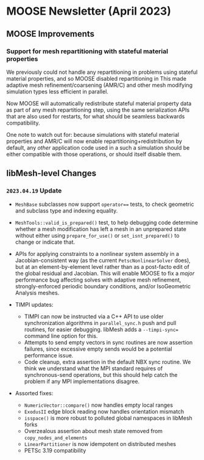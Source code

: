 # MOOSE Newsletter (April 2023)

## MOOSE Improvements

### Support for mesh repartitioning with stateful material properties

We previously could not handle any repartitioning in problems using
stateful material properties, and so MOOSE disabled repartitioning in
This made adaptive mesh refinement/coarsening (AMR/C) and other mesh
modifying simulation types less efficient in parallel.

Now MOOSE will automatically redistribute stateful material property
data as part of any mesh repartitioning step, using the same
serialization APIs that are also used for restarts, for what should be
seamless backwards compatibility.

One note to watch out for: because simulations with stateful material
properties and AMR/C will now enable repartitioning+redistribution by
default, any *other* application code used in a such a simulation
should be either compatible with those operations, or should itself
disable them.

## libMesh-level Changes

### `2023.04.19` Update

- `MeshBase` subclasses now support `operator==` tests, to check geometric
  and subclass type and indexing equality.
- `MeshTools::valid_is_prepared()` test, to help debugging code
  determine whether a mesh modification has left a mesh in an
  unprepared state without either using `prepare_for_use()` or
  `set_isnt_prepared()` to change or indicate that.
- APIs for applying constraints to a nonlinear system assembly in a
  Jacobian-consistent way (as the current `PetscNonlinearSolver`
  does), but at an element-by-element level rather than as a
  post-facto edit of the global residual and Jacobian.  This will
  enable MOOSE to fix a *major* performance bug affecting solves with
  adaptive mesh refinement, strongly-enforced periodic boundary
  conditions, and/or IsoGeometric Analysis meshes.

- TIMPI updates:

  - TIMPI can now be instructed via a C++ API to use older
    synchronization algorithms in `parallel_sync.h` push and pull
    routines, for easier debugging.  libMesh adds a `--timpi-sync=`
    command line option for this.
  - Attempts to send empty vectors in sync routines are now assertion
    failures, since excessive empty sends would be a potential
    performance issue.
  - Code cleanup, extra assertion in the default NBX sync routine.  We
    think we understand what the MPI standard requires of
    synchronous-send operations, but this should help catch the
    problem if any MPI implementations disagree.

- Assorted fixes:

  - `NumericVector::compare()` now handles empty local ranges
  - `ExodusII` edge block reading now handles orientation mismatch
  - `isspace()` is more robust to polluted global namespaces in libMesh
    forks
  - Overzealous assertion about mesh state removed from
    `copy_nodes_and_elements`
  - `LinearPartitioner` is now idempotent on distributed meshes
  - PETSc 3.19 compatibility
